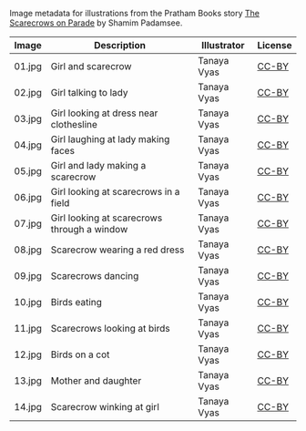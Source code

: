 Image metadata for illustrations from the Pratham Books story [The Scarecrows on Parade](https://storyweaver.org.in/stories/167-the-scarecrows-on-parade) by Shamim Padamsee.

Image | Description | Illustrator | License
----- | ----------- | ----------- | -------
01.jpg | Girl and scarecrow | Tanaya Vyas | [CC-BY](https://creativecommons.org/licenses/by/4.0/)
02.jpg | Girl talking to lady | Tanaya Vyas | [CC-BY](https://creativecommons.org/licenses/by/4.0/)
03.jpg | Girl looking at dress near clothesline | Tanaya Vyas | [CC-BY](https://creativecommons.org/licenses/by/4.0/)
04.jpg | Girl laughing at lady making faces | Tanaya Vyas | [CC-BY](https://creativecommons.org/licenses/by/4.0/)
05.jpg | Girl and lady making a scarecrow | Tanaya Vyas | [CC-BY](https://creativecommons.org/licenses/by/4.0/)
06.jpg | Girl looking at scarecrows in a field | Tanaya Vyas | [CC-BY](https://creativecommons.org/licenses/by/4.0/)
07.jpg | Girl looking at scarecrows through a window | Tanaya Vyas | [CC-BY](https://creativecommons.org/licenses/by/4.0/)
08.jpg | Scarecrow wearing a red dress | Tanaya Vyas | [CC-BY](https://creativecommons.org/licenses/by/4.0/)
09.jpg | Scarecrows dancing | Tanaya Vyas | [CC-BY](https://creativecommons.org/licenses/by/4.0/)
10.jpg | Birds eating | Tanaya Vyas | [CC-BY](https://creativecommons.org/licenses/by/4.0/)
11.jpg | Scarecrows looking at birds | Tanaya Vyas | [CC-BY](https://creativecommons.org/licenses/by/4.0/)
12.jpg | Birds on a cot | Tanaya Vyas | [CC-BY](https://creativecommons.org/licenses/by/4.0/)
13.jpg | Mother and daughter | Tanaya Vyas | [CC-BY](https://creativecommons.org/licenses/by/4.0/)
14.jpg | Scarecrow winking at girl | Tanaya Vyas | [CC-BY](https://creativecommons.org/licenses/by/4.0/)
